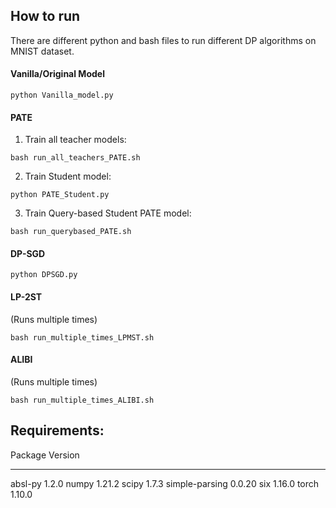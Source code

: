 
## How to run

There are different python and bash files to run different DP algorithms on MNIST dataset.


#### Vanilla/Original Model

```
python Vanilla_model.py 
```


#### PATE
1. Train all teacher models:
```
bash run_all_teachers_PATE.sh
```

2. Train Student model:
```
python PATE_Student.py
```

3. Train Query-based Student PATE model:

```
bash run_querybased_PATE.sh 
```


#### DP-SGD

```
python DPSGD.py
```


#### LP-2ST
(Runs multiple times)

```
bash run_multiple_times_LPMST.sh 
```


#### ALIBI
(Runs multiple times)

```
bash run_multiple_times_ALIBI.sh
```


## Requirements:
Package                 Version
----------------------- -------
absl-py                 1.2.0
numpy                   1.21.2
scipy                   1.7.3
simple-parsing          0.0.20
six                     1.16.0
torch                   1.10.0

